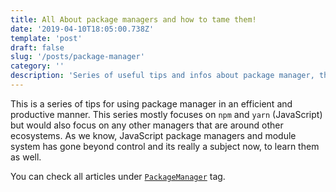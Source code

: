```yaml
---
title: All About package managers and how to tame them!
date: '2019-04-10T18:05:00.738Z'
template: 'post'
draft: false
slug: '/posts/package-manager'
category: ''
description: 'Series of useful tips and infos about package manager, the way it is meant to be!'
---
```


This is a series of tips for using package manager in an efficient and productive manner. This series mostly focuses on `npm` and `yarn` (JavaScript) but would also focus on any other managers that are around other ecosystems. As we know, JavaScript package managers and module system has gone beyond control and its really a subject now, to learn them as well.

You can check all articles under [`PackageManager`](/category/package-manager/) tag.
